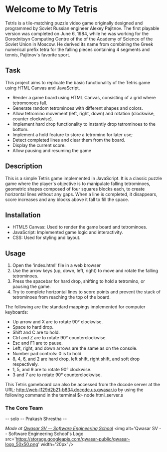 # Welcome to My Tetris
Tetris is a tile-matching puzzle video game originally designed and programmed by Soviet Russian engineer Alexey Pajitnov.
The first playable version was completed on June 6, 1984, while he was working for the Dorodnitsyn Computing Centre of the 
of the Academy of Science of the Soviet Union in Moscow. He derived its name from combining the Greek numerical 
prefix tetra for the falling pieces containing 4 segments and tennis, Pajitnov's favorite sport.


## Task
This project aims to replicate the basic functionality of the Tetris game using HTML Canvas and JavaScript.
- Render a game board using HTML Canvas, consisting of a grid where tetromonoes fall.
- Generate random tetrominoes with different shapes and colors.
- Allow tetromino movement (left, right, down) and rotation (clockwise, counter clockwise).
- Implement hard drop functionality to instantly drop tetrominoes to the bottom.
- Implement a hold feature to store a tetromino for later use;
- Detect completed lines and clear them from the board.
- Display the current score.
- Allow pausing and resuming the game

## Description
This is a simple Tetris game implemented in JavaScript. It is a classic puzzle game where the player's objective is to manipulate falling tetrominoes, 
geometric shapes composed of four squares blocks each, to create horizontal lines without any gaps.
When a line is completed, it disappears, score increases and any blocks above it fall to fill the space.

## Installation
- HTML5 Canvas: Used to render the game board and tetrominoes.
- JavaScript: Implemented game logic and interactivity.
- CSS: Used for styling and layout.

## Usage
1. Open the 'index.html' file in a web browser
2. Use the arrow keys (up, down, left, right) to move and rotate the falling tetrominoes.
3. Press the spacebar for hard drop, shifting to hold a tetromino, or pausing the game.
4. Try to complete horizontal lines to score points and prevent the stack of tetrominoes from reaching the top of the board.

The following are the standard mappings implemented for computer keyboards:
- Up arrow and X are to rotate 90° clockwise.
- Space to hard drop.
- Shift and C are to hold.
- Ctrl and Z are to rotate 90° counterclockwise.
- Esc and F1 are to pause.
- Left, right, and down arrows are the same as on the console.
- Number pad controls: 0 is to hold.
- 8, 4, 6, and 2 are hard drop, left shift, right shift, and soft drop respectively.
- 1, 5, and 9 are to rotate 90° clockwise.
- 3 and 7 are to rotate 90° counterclockwise. 

This Tetris gameboard can also be accessed from the docode server 
at the URL: http://web-l129d2b21-b834.docode.us.qwasar.io by using the following command in the terminal
$> node html_server.s 

### The Core Team

-- solo -- Prakash Shrestha -- 


<span><i>Made at <a href='https://qwasar.io'>Qwasar SV -- Software Engineering School</a></i></span>
<span><img alt='Qwasar SV -- Software Engineering School's Logo src='https://storage.googleapis.com/qwasar-public/qwasar-logo_50x50.png' width='20px' /></span>
